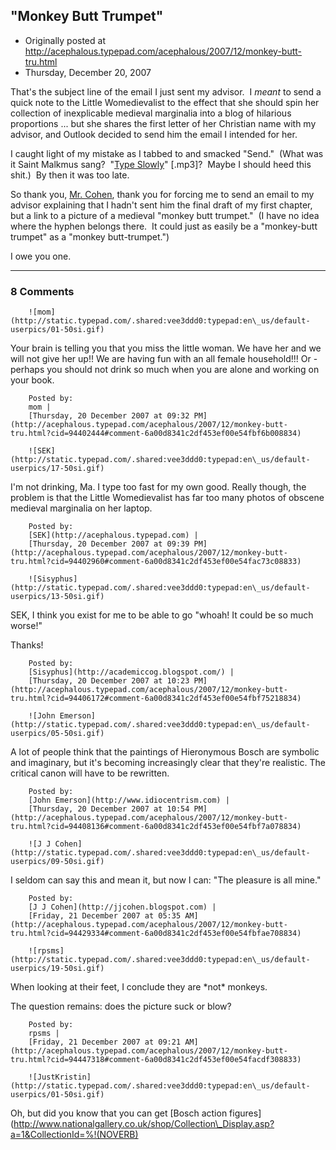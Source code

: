 ## "Monkey Butt Trumpet"

 * Originally posted at http://acephalous.typepad.com/acephalous/2007/12/monkey-butt-tru.html
 * Thursday, December 20, 2007



That's the subject line of the email I just sent my advisor.  I _meant_ to send a quick note to the Little Womedievalist to the effect that she should spin her collection of inexplicable medieval marginalia into a blog of hilarious proportions ... but she shares the first letter of her Christian name with my advisor, and Outlook decided to send him the email I intended for her.  

I caught light of my mistake as I tabbed to and smacked "Send."  (What was it Saint Malkmus sang?  "[Type Slowly](http://acephalous.typepad.com/typeslowly.mp3)" [.mp3]?  Maybe I should heed this shit.)  By then it was too late.  

So thank you, [Mr. Cohen](http://jjcohen.blogspot.com/2007/12/what-is-that-monkey-doing-with-that.html), thank you for forcing me to send an email to my advisor explaining that I hadn't sent him the final draft of my first chapter, but a link to a picture of a medieval "monkey butt trumpet."  (I have no idea where the hyphen belongs there.  It could just as easily be a "monkey-butt trumpet" as a "monkey butt-trumpet.")  

I owe you one.

		

* * *

### 8 Comments 

		

                
[]()

	

		![mom](http://static.typepad.com/.shared:vee3ddd0:typepad:en\_us/default-userpics/01-50si.gif)
	

	

		

Your brain is telling you that you miss the little woman.  We have her and we will not give her up!!  We are having fun with an all female household!!!  Or - perhaps you should not drink so much when you are alone and working on your book.

	

		Posted by:
		mom |
		[Thursday, 20 December 2007 at 09:32 PM](http://acephalous.typepad.com/acephalous/2007/12/monkey-butt-tru.html?cid=94402444#comment-6a00d8341c2df453ef00e54fbf6b008834)

[]()

	

		![SEK](http://static.typepad.com/.shared:vee3ddd0:typepad:en\_us/default-userpics/17-50si.gif)
	

	

		

I'm not drinking, Ma.  I type too fast for my own good.  Really though, the problem is that the Little Womedievalist has far too many photos of obscene medieval marginalia on her laptop.  

	

		Posted by:
		[SEK](http://acephalous.typepad.com) |
		[Thursday, 20 December 2007 at 09:39 PM](http://acephalous.typepad.com/acephalous/2007/12/monkey-butt-tru.html?cid=94402960#comment-6a00d8341c2df453ef00e54fac73c08833)

[]()

	

		![Sisyphus](http://static.typepad.com/.shared:vee3ddd0:typepad:en\_us/default-userpics/13-50si.gif)
	

	

		

SEK, I think you exist for me to be able to go "whoah! It could be so much worse!"

Thanks!

	

		Posted by:
		[Sisyphus](http://academiccog.blogspot.com/) |
		[Thursday, 20 December 2007 at 10:23 PM](http://acephalous.typepad.com/acephalous/2007/12/monkey-butt-tru.html?cid=94406172#comment-6a00d8341c2df453ef00e54fbf75218834)

[]()

	

		![John Emerson](http://static.typepad.com/.shared:vee3ddd0:typepad:en\_us/default-userpics/05-50si.gif)
	

	

		

A lot of people think that the paintings of Hieronymous Bosch are symbolic and imaginary, but it's becoming increasingly clear that they're realistic. The critical canon will have to be rewritten.

	

		Posted by:
		[John Emerson](http://www.idiocentrism.com) |
		[Thursday, 20 December 2007 at 10:54 PM](http://acephalous.typepad.com/acephalous/2007/12/monkey-butt-tru.html?cid=94408136#comment-6a00d8341c2df453ef00e54fbf7a078834)

[]()

	

		![J J Cohen](http://static.typepad.com/.shared:vee3ddd0:typepad:en\_us/default-userpics/09-50si.gif)
	

	

		

I seldom can say this and mean it, but now I can: "The pleasure is all mine."

	

		Posted by:
		[J J Cohen](http://jjcohen.blogspot.com) |
		[Friday, 21 December 2007 at 05:35 AM](http://acephalous.typepad.com/acephalous/2007/12/monkey-butt-tru.html?cid=94429334#comment-6a00d8341c2df453ef00e54fbfae708834)

[]()

	

		![rpsms](http://static.typepad.com/.shared:vee3ddd0:typepad:en\_us/default-userpics/19-50si.gif)
	

	

		

When looking at their feet, I conclude they are \*not\* monkeys.

The question remains: does the picture suck or blow?

	

		Posted by:
		rpsms |
		[Friday, 21 December 2007 at 09:21 AM](http://acephalous.typepad.com/acephalous/2007/12/monkey-butt-tru.html?cid=94447318#comment-6a00d8341c2df453ef00e54facdf308833)

[]()

	

		![JustKristin](http://static.typepad.com/.shared:vee3ddd0:typepad:en\_us/default-userpics/01-50si.gif)
	

	

		

Oh, but did you know that you can get [Bosch action figures](http://www.nationalgallery.co.uk/shop/Collection\_Display.asp?a=1&CollectionId=%!(NOVERB)